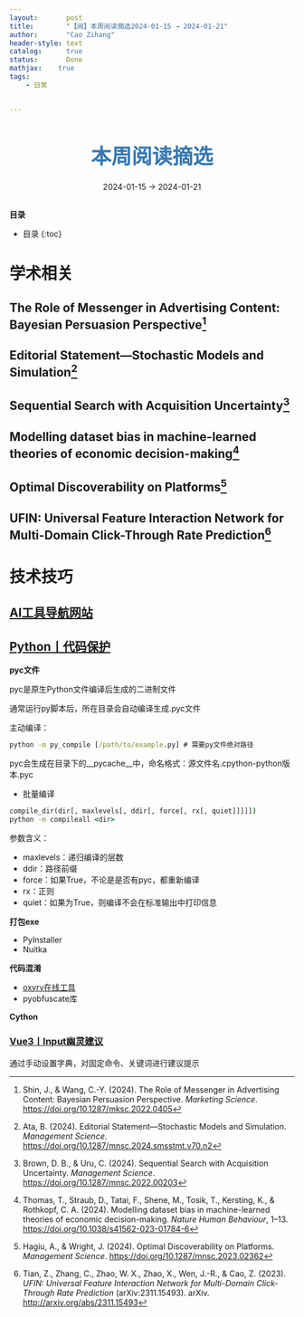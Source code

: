 ```yaml
---
layout:       post
title:        "【阅】本周阅读摘选2024-01-15 → 2024-01-21"
author:       "Cao Zihang"
header-style: text
catalog:      true
status:		  Done
mathjax: 	true
tags:
    - 日常


---
```


<center style="margin-bottom: 20px; margin-top: 50px"><font color="#3879B1" style="line-height: 1.4;font-weight: 700;font-size: 36px;box-sizing: border-box; ">本周阅读摘选</font></center>

<center style=" margin-bottom: 30px;">2024-01-15 → 2024-01-21</center>

<font style="font-weight: bold;">目录</font>

* 目录
{:toc}

# 学术相关

## The Role of Messenger in Advertising Content: Bayesian Persuasion Perspective[^1]



## Editorial Statement—Stochastic Models and Simulation[^2]



## Sequential Search with Acquisition Uncertainty[^3]



## Modelling dataset bias in machine-learned theories of economic decision-making[^4]



## Optimal Discoverability on Platforms[^5]



## UFIN: Universal Feature Interaction Network for Multi-Domain Click-Through Rate Prediction[^6]



# 技术技巧

## [AI工具导航网站](https://seekai.tools/ai-tools)



## [Python丨代码保护](https://mp.weixin.qq.com/s/QkFlEThHvWWfMvfJ4SWPhg)

**pyc文件**

pyc是原生Python文件编译后生成的二进制文件

通常运行py脚本后，所在目录会自动编译生成.pyc文件

主动编译：

```cmd
python -m py_compile [/path/to/example.py] # 需要py文件绝对路径
```

pyc会生成在目录下的\_\_pycache__中，命名格式：源文件名.cpython-python版本.pyc

- 批量编译

```cmd
compile_dir(dir[, maxlevels[, ddir[, force[, rx[, quiet]]]]])
python -m compileall <dir>
```

参数含义：

- maxlevels：递归编译的层数
- ddir：路径前缀
- force：如果True，不论是是否有pyc，都重新编译
- rx：正则
- quiet：如果为True，则编译不会在标准输出中打印信息

**打包exe**

- PyInstaller
- Nuitka

**代码混淆**

- [oxyry在线工具](https://pyob.oxyry.com/)
- pyobfuscate库

**Cython**

### [Vue3丨Input幽灵建议](https://mp.weixin.qq.com/s/dUDIyeJpEsPJzzZW_lXU-Q)

通过手动设置字典，对固定命令、关键词进行建议提示

[^1]: Shin, J., & Wang, C.-Y. (2024). The Role of Messenger in Advertising Content: Bayesian Persuasion Perspective. *Marketing Science*. https://doi.org/10.1287/mksc.2022.0405
[^2]: Ata, B. (2024). Editorial Statement—Stochastic Models and Simulation. *Management Science*. https://doi.org/10.1287/mnsc.2024.smsstmt.v70.n2

[^3]: Brown, D. B., & Uru, C. (2024). Sequential Search with Acquisition Uncertainty. *Management Science*. https://doi.org/10.1287/mnsc.2022.00203
[^4]:Thomas, T., Straub, D., Tatai, F., Shene, M., Tosik, T., Kersting, K., & Rothkopf, C. A. (2024). Modelling dataset bias in machine-learned theories of economic decision-making. *Nature Human Behaviour*, 1–13. https://doi.org/10.1038/s41562-023-01784-6

[^5]: Hagiu, A., & Wright, J. (2024). Optimal Discoverability on Platforms. *Management Science*. https://doi.org/10.1287/mnsc.2023.02362
[^6]: Tian, Z., Zhang, C., Zhao, W. X., Zhao, X., Wen, J.-R., & Cao, Z. (2023). *UFIN: Universal Feature Interaction Network for Multi-Domain Click-Through Rate Prediction* (arXiv:2311.15493). arXiv. http://arxiv.org/abs/2311.15493
